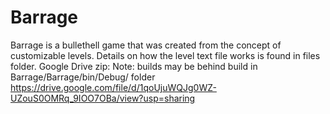 # Barrage
Barrage is a bullethell game that was created from the concept of customizable levels.
Details on how the level text file works is found in files folder.
Google Drive zip:
Note: builds may be behind build in Barrage/Barrage/bin/Debug/ folder
https://drive.google.com/file/d/1qoUjuWQJg0WZ-UZouS0OMRq_9IOO7OBa/view?usp=sharing
